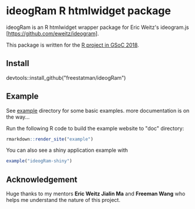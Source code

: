 # ideogRam R htmlwidget package

ideogRam is an R htmlwidget wrapper package for Eric Weitz's ideogram.js [https://github.com/eweitz/ideogram].

This package is written for the [R project in GSoC 2018](https://summerofcode.withgoogle.com/projects/#6554027051974656).

## Install

devtools::install_github("freestatman/ideogRam")

## Example

See [example](https://github.com/freestatman/ideogRam/blob/master/example/ideogRam_examples.R) directory for some basic examples. more documentation is on the way...

Run the following R code to build the example website to "doc" directory:

```r
rmarkdown::render_site("example")
```

You can also see a shiny application example with

```r
example("ideogRam-shiny")
```

## Acknowledgement 

Huge thanks to my mentors **Eric Weitz Jialin Ma** and **Freeman Wang** who helps me understand the nature of this project. 
